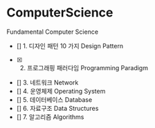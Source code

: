 # ComputerScience

Fundamental Computer Science

- [] 1. 디자인 패턴 10 가지 Design Pattern
- [x] 2. 프로그래핑 패러다임 Programming Paradigm
- [] 3. 네트워크 Network
- [] 4. 운영체제 Operating System
- [] 5. 데이터베이스 Database
- [] 6. 자료구조 Data Structures
- [] 7. 알고리즘 Algorithms
